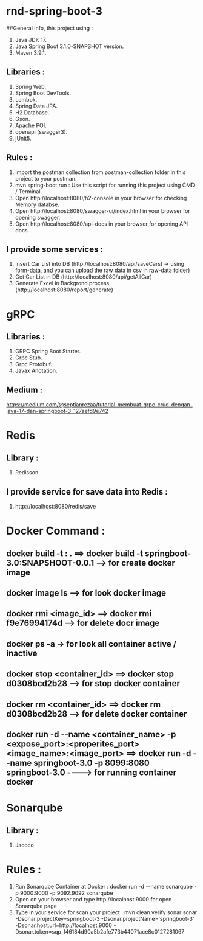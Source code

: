 # rnd-spring-boot-3

##General Info, this project using :
1. Java JDK 17.
2. Java Spring Boot 3.1.0-SNAPSHOT version.
3. Maven 3.9.1.

## Libraries :
1. Spring Web.
2. Spring Boot DevTools.
3. Lombok.
4. Spring Data JPA.
5. H2 Database.
6. Gson.
7. Apache POI.
8. openapi (swagger3).
9. jUnit5.

## Rules :
1. Import the postman collection from postman-collection folder in this project to your postman.
2. mvn spring-boot:run : Use this script for running this project using CMD / Terminal.
3. Open http://localhost:8080/h2-console in your browser for checking Memory databse.
4. Open http://localhost:8080/swagger-ui/index.html in your browser for opening swagger.
5. Open http://localhost:8080/api-docs in your browser for opening API docs.

## I provide some services :
1. Insert Car List into DB (http://localhost:8080/api/saveCars) -> using form-data, and you can upload the raw data in csv in raw-data folder)
2. Get Car List in DB (http://localhost:8080/api/getAllCar)
3. Generate Excel in Backgrond process (http://localhost:8080/report/generate)

# gRPC
## Libraries :
1. GRPC Spring Boot Starter.
2. Grpc Stub.
3. Grpc Protobuf.
4. Javax Anotation.

## Medium : 
https://medium.com/@septianrezaa/tutorial-membuat-grpc-crud-dengan-java-17-dan-springboot-3-127aefd9e742 


# Redis 
## Library :
1. Redisson

## I provide service for save data into Redis : 
1. http://localhost:8080/redis/save


# Docker Command :
## docker build -t <repository _name >:<tag> .    ==> docker build -t springboot-3.0:SNAPSHOOT-0.0.1    --> for create docker image
## docker image ls    --> for look docker image
## docker rmi <image_id>    ==> docker rmi f9e76994174d    --> for delete docr image
## docker ps -a    -> for look all container active / inactive
## docker stop <container_id>    ==> docker stop d0308bcd2b28    --> for stop docker container
## docker rm <container_id>    ==> docker rm d0308bcd2b28    --> for delete docker container
## docker run -d --name <container_name> -p <expose_port>:<properites_port> <image_name>:<image_port>    ==> docker run -d --name springboot-3.0 -p 8099:8080 springboot-3.0 ----> for running container docker


# Sonarqube
## Library :
1. Jacoco

# Rules :
1. Run Sonarqube Container at Docker : docker run -d --name sonarqube -p 9000:9000 -p 9092:9092 sonarqube
2. Open on your browser and type http://localhost:9000 for open Sonarqube page
3. Type in your service for scan your project : mvn clean verify sonar:sonar -Dsonar.projectKey=springboot-3 -Dsonar.projectName='springboot-3' -Dsonar.host.url=http://localhost:9000 -Dsonar.token=sqp_f46184d90a5b2afe773b44071ace8c0127281067
